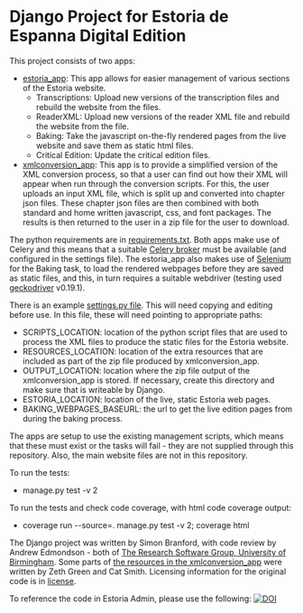 # Django Project for Estoria de Espanna Digital Edition
This project consists of two apps:
  * [estoria_app](estoria_app): This app allows for easier management of various sections of the Estoria website.
    * Transcriptions: Upload new versions of the transcription files and rebuild the website from the files.
    * ReaderXML: Upload new versions of the reader XML file and rebuild the website from the file.
    * Baking: Take the javascript on-the-fly rendered pages from the live website and save them as static html files.
    * Critical Edition: Update the critical edition files.
  * [xmlconversion_app](xmlconversion_app): This app is to provide a simplified version of the XML conversion process, so that a user can find out how their XML will appear when run through the conversion scripts. For this, the user uploads an input XML file, which is split up and converted into chapter json files. These chapter json files are then combined with both standard and home written javascript, css, and font packages. The results is then returned to the user in a zip file for the user to download.

The python requirements are in [requirements.txt](requirements.txt). Both apps make use of Celery and this means that a suitable [Celery broker](http://docs.celeryproject.org/en/latest/getting-started/brokers/index.html) must be available (and configured in the settings file). The estoria_app also makes use of [Selenium](https://www.seleniumhq.org/) for the Baking task, to load the rendered webpages before they are saved as static files, and this, in turn requires a suitable webdriver (testing used [geckodriver](https://github.com/mozilla/geckodriver) v0.19.1).

There is an example [settings.py file](djangoproject/settings.py.in). This will need copying and editing before use. In this file, these will need pointing to appropriate paths:
  * SCRIPTS_LOCATION: location of the python script files that are used to process the XML files to produce the static files for the Estoria website.
  * RESOURCES_LOCATION: location of the extra resources that are included as part of the zip file produced by xmlconversion_app.
  * OUTPUT_LOCATION: location where the zip file output of the xmlconversion_app is stored. If necessary, create this directory and make sure that is writeable by Django.
  * ESTORIA_LOCATION: location of the live, static Estoria web pages.
  * BAKING_WEBPAGES_BASEURL: the url to get the live edition pages from during the baking process.

The apps are setup to use the existing management scripts, which means that these must exist or the tasks will fail - they are not supplied through this repository. Also, the main website files are not in this repository.

To run the tests:
  * manage.py test -v 2

To run the tests and check code coverage, with html code coverage output:
  * coverage run --source=. manage.py test -v 2; coverage html

The Django project was written by Simon Branford, with code review by Andrew Edmondson - both of [The Research Software Group, University of Birmingham](https://www.birmingham.ac.uk/bear-software). Some parts of [the resources in the xmlconversion_app](xmlconversion_app/resources) were  written by Zeth Green and Cat Smith. Licensing information for the original code is in [license](license).


To reference the code in Estoria Admin, please use the following: [![DOI](https://zenodo.org/badge/175478994.svg)](https://zenodo.org/badge/latestdoi/175478994)
